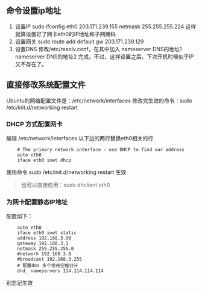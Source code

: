 ## 命令设置ip地址

1. 设置IP sudo ifconfig eth0 203.171.239.155 netmask 255.255.255.224 这样就算设置好了网卡eth0的IP地址和子网掩码
2. 设置网关 sudo route add default gw 203.171.239.129
3. 设置DNS 修改/etc/resolv.conf，在其中加入 nameserver DNS的地址1 nameserver DNS的地址2 完成。不过，这样设置之后，下次开机时候似乎IP又不存在了。

## 直接修改系统配置文件

Ubuntu的网络配置文件是：/etc/network/interfaces
修改完生效的命令：sudo /etc/init.d/networking restart

### DHCP 方式配置网卡

编辑 /etc/network/interfaces 以下边的两行替换eth0相关的行

```
    # The primary network interface - use DHCP to find our address  
    auto eth0  
    iface eth0 inet dhcp 
```
使用命令 sudo /etc/init.d/networking restart 生效

> 也可以直接使用：sudo dhclient eth0 

### 为网卡配置静态IP地址

配置如下：
```
    auto eth0  
    iface eth0 inet static  
    address 192.168.3.90  
    gateway 192.168.3.1  
    netmask 255.255.255.0  
    #network 192.168.3.0  
    #broadcast 192.168.3.255 
    # 配置dns 多个使用空格分开
    dnd_ nameservers 114.114.114.114
```

别忘记生效
